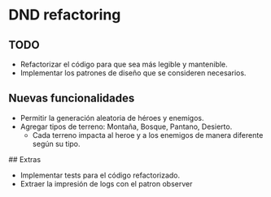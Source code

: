 # DND refactoring

## TODO

- Refactorizar el código para que sea más legible y mantenible.
- Implementar los patrones de diseño que se consideren necesarios.

## Nuevas funcionalidades

- Permitir la generación aleatoria de héroes y enemigos.
- Agregar tipos de terreno: Montaña, Bosque, Pantano, Desierto.
  - Cada terreno impacta al heroe y a los enemigos de manera diferente según su tipo.

## Extras

- Implementar tests para el código refactorizado.
- Extraer la impresión de logs con el patron observer
